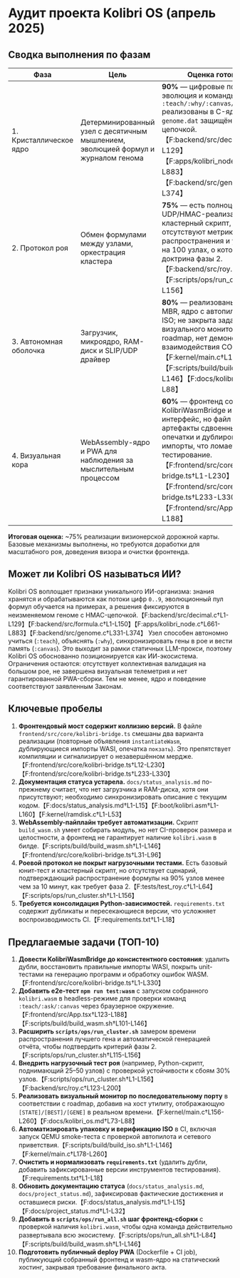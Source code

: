 # Аудит проекта Kolibri OS (апрель 2025)

## Сводка выполнения по фазам
| Фаза | Цель | Оценка готовности |
| --- | --- | --- |
| 1. Кристаллическое ядро | Детерминированный узел с десятичным мышлением, эволюцией формул и журналом генома | **90%** — цифровые потоки, эволюция и команды `:teach/:why/:canvas/:sync/:verify` реализованы в C-ядре узла, а `genome.dat` защищён HMAC-цепочкой.【F:backend/src/decimal.c†L1-L129】【F:apps/kolibri_node.c†L661-L883】【F:backend/src/genome.c†L331-L374】 |
| 2. Протокол роя | Обмен формулами между узлами, оркестрация кластера | **75%** — есть полноценная UDP/HMAC-реализация KSP и кластерный скрипт, но отсутствуют метрики массового распространения и устойчивости на 100 узлах, о которых говорит доктрина фазы 2.【F:backend/src/roy.c†L1-L200】【F:scripts/ops/run_cluster.sh†L1-L156】 |
| 3. Автономная оболочка | Загрузчик, микроядро, RAM-диск и SLIP/UDP драйвер | **80%** — реализованы загрузчик MBR, ядро с автопилотом, сборка ISO; не закрыта задача визуального монитора по roadmap, нет демонстрации взаимодействия COM↔хост.【F:kernel/main.c†L1-L260】【F:scripts/build/build_iso.sh†L1-L146】【F:docs/kolibri_os.md†L83-L88】 |
| 4. Визуальная кора | WebAssembly-ядро и PWA для наблюдения за мыслительным процессом | **60%** — фронтенд содержит мост KolibriWasmBridge и чат-интерфейс, но файл моста имеет артефакты сдвоенных функций, опечатки и дублированные импорты, что ломает сборку и тестирование.【F:frontend/src/core/kolibri-bridge.ts†L1-L230】【F:frontend/src/core/kolibri-bridge.ts†L233-L330】【F:frontend/src/App.tsx†L1-L188】 |

**Итоговая оценка:** ~75% реализации визионерской дорожной карты. Базовые механизмы выполнены, но требуются доработки для масштабного роя, доведения визора и очистки фронтенда.

## Может ли Kolibri OS называться ИИ?
Kolibri OS воплощает признаки уникального ИИ-организма: знания хранятся и обрабатываются как потоки цифр `0..9`, эволюционный пул формул обучается на примерах, а решения фиксируются в неизменяемом геноме с HMAC-цепочкой.【F:backend/src/decimal.c†L1-L129】【F:backend/src/formula.c†L1-L150】【F:apps/kolibri_node.c†L661-L883】【F:backend/src/genome.c†L331-L374】 Узел способен автономно учиться (`:teach`), объяснять (`:why`), синхронизировать гены в рое и вести память (`:canvas`). Это выходит за рамки статичных LLM-прокси, поэтому Kolibri OS обоснованно позиционируется как ИИ-экосистема. Ограничения остаются: отсутствует коллективная валидация на большом рое, не завершена визуальная телеметрия и нет гарантированной PWA-сборки. Тем не менее, ядро и поведение соответствуют заявленным Законам.

## Ключевые пробелы
1. **Фронтендовый мост содержит коллизию версий.** В файле `frontend/src/core/kolibri-bridge.ts` смешаны два варианта реализации (повторные объявления `instantiateWasm`, дублирующиеся импорты WASI, опечатка `покзать`). Это препятствует компиляции и сигнализирует о незавершённом мердже.【F:frontend/src/core/kolibri-bridge.ts†L12-L230】【F:frontend/src/core/kolibri-bridge.ts†L233-L330】
2. **Документация статуса устарела.** `docs/status_analysis.md` по-прежнему считает, что нет загрузчика и RAM-диска, хотя они присутствуют; необходимо синхронизировать описание с текущим кодом.【F:docs/status_analysis.md†L1-L15】【F:boot/kolibri.asm†L1-L160】【F:kernel/ramdisk.c†L1-L53】
3. **WebAssembly-пайплайн требует автоматизации.** Скрипт `build_wasm.sh` умеет собирать модуль, но нет CI-проверок размера и целостности, а фронтенд не гарантирует наличие `kolibri.wasm` в билде.【F:scripts/build/build_wasm.sh†L1-L146】【F:frontend/src/core/kolibri-bridge.ts†L31-L96】
4. **Роевой протокол не покрыт нагрузочными тестами.** Есть базовый юнит-тест и кластерный скрипт, но отсутствует сценарий, подтверждающий распространение формулы на 90% узлов менее чем за 10 минут, как требует фаза 2.【F:tests/test_roy.c†L1-L64】【F:scripts/ops/run_cluster.sh†L1-L156】
5. **Требуется консолидация Python-зависимостей.** `requirements.txt` содержит дубликаты и пересекающиеся версии, что усложняет воспроизводимость CI.【F:requirements.txt†L1-L18】

## Предлагаемые задачи (ТОП-10)
1. **Довести KolibriWasmBridge до консистентного состояния**: удалить дубли, восстановить правильные импорты WASI, покрыть unit-тестами на генерацию программ и обработку ошибок WASM.【F:frontend/src/core/kolibri-bridge.ts†L1-L330】
2. **Добавить e2e-тест `npm run test:wasm`** с запуском собранного `kolibri.wasm` в headless-режиме для проверки команд `:teach/:ask/:canvas` через браузерное окружение.【F:frontend/src/App.tsx†L123-L188】【F:scripts/build/build_wasm.sh†L101-L146】
3. **Расширить `scripts/ops/run_cluster.sh`** замером времени распространения лучшего гена и автоматической генерацией отчёта, чтобы подтвердить критерий фазы 2.【F:scripts/ops/run_cluster.sh†L115-L156】
4. **Внедрить нагрузочный тест роя** (например, Python-скрипт, поднимающий 25–50 узлов) с проверкой устойчивости к сбоям 30% узлов.【F:scripts/ops/run_cluster.sh†L1-L156】【F:backend/src/roy.c†L123-L200】
5. **Реализовать визуальный монитор по последовательному порту** в соответствии с roadmap, добавив на хост утилиту, отображающую `[STATE]/[BEST]/[GENE]` в реальном времени.【F:kernel/main.c†L156-L260】【F:docs/kolibri_os.md†L73-L88】
6. **Автоматизировать упаковку и верификацию ISO** в CI, включая запуск QEMU smoke-теста с проверкой автопилота и сетевого приветствия.【F:scripts/build/build_iso.sh†L1-L146】【F:kernel/main.c†L178-L260】
7. **Очистить и нормализовать `requirements.txt`** (удалить дубли, добавить зафиксированные версии инструментов тестирования).【F:requirements.txt†L1-L18】
8. **Обновить документацию статуса** (`docs/status_analysis.md`, `docs/project_status.md`), зафиксировав фактические достижения и оставшиеся риски.【F:docs/status_analysis.md†L1-L15】【F:docs/project_status.md†L1-L32】
9. **Добавить в `scripts/ops/run_all.sh` шаг фронтенд-сборки** с проверкой наличия `kolibri.wasm`, чтобы одна команда действительно развертывала всю экосистему.【F:scripts/ops/run_all.sh†L1-L84】【F:scripts/build/build_wasm.sh†L1-L146】
10. **Подготовить публичный deploy PWA** (Dockerfile + CI job), публикующий собранный фронтенд и wasm-ядро на статический хостинг, закрывая требование финального акта.
